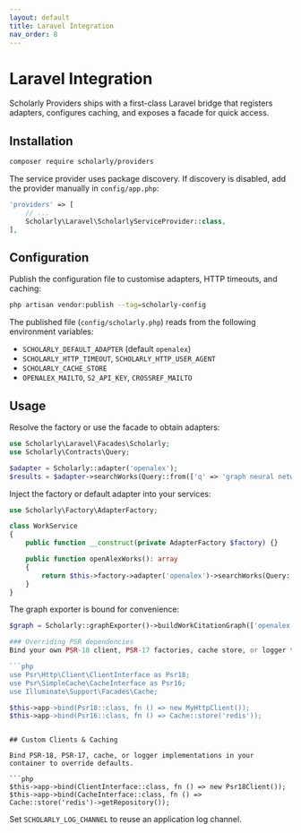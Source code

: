 ```yaml
---
layout: default
title: Laravel Integration
nav_order: 8
---
```


# Laravel Integration

Scholarly Providers ships with a first-class Laravel bridge that registers adapters, configures caching, and exposes a facade for quick access.

## Installation

```bash
composer require scholarly/providers
```

The service provider uses package discovery. If discovery is disabled, add the provider manually in `config/app.php`:

```php
'providers' => [
    // ...
    Scholarly\Laravel\ScholarlyServiceProvider::class,
],
```

## Configuration

Publish the configuration file to customise adapters, HTTP timeouts, and caching:

```bash
php artisan vendor:publish --tag=scholarly-config
```

The published file (`config/scholarly.php`) reads from the following environment variables:

- `SCHOLARLY_DEFAULT_ADAPTER` (default `openalex`)
- `SCHOLARLY_HTTP_TIMEOUT`, `SCHOLARLY_HTTP_USER_AGENT`
- `SCHOLARLY_CACHE_STORE`
- `OPENALEX_MAILTO`, `S2_API_KEY`, `CROSSREF_MAILTO`

## Usage

Resolve the factory or use the facade to obtain adapters:

```php
use Scholarly\Laravel\Facades\Scholarly;
use Scholarly\Contracts\Query;

$adapter = Scholarly::adapter('openalex');
$results = $adapter->searchWorks(Query::from(['q' => 'graph neural networks']));
```

Inject the factory or default adapter into your services:

```php
use Scholarly\Factory\AdapterFactory;

class WorkService
{
    public function __construct(private AdapterFactory $factory) {}

    public function openAlexWorks(): array
    {
        return $this->factory->adapter('openalex')->searchWorks(Query::from(['q' => 'vision']));
    }
}
```

The graph exporter is bound for convenience:

```php
$graph = Scholarly::graphExporter()->buildWorkCitationGraph(['openalex:W123'], Query::from(['limit' => 50]));

### Overriding PSR dependencies
Bind your own PSR-18 client, PSR-17 factories, cache store, or logger to integrate platform choices like Symfony HttpClient or Redis caching.

```php
use Psr\Http\Client\ClientInterface as Psr18;
use Psr\SimpleCache\CacheInterface as Psr16;
use Illuminate\Support\Facades\Cache;

$this->app->bind(Psr18::class, fn () => new MyHttpClient());
$this->app->bind(Psr16::class, fn () => Cache::store('redis'));
```
```

## Custom Clients & Caching

Bind PSR-18, PSR-17, cache, or logger implementations in your container to override defaults.

```php
$this->app->bind(ClientInterface::class, fn () => new Psr18Client());
$this->app->bind(CacheInterface::class, fn () => Cache::store('redis')->getRepository());
```

Set `SCHOLARLY_LOG_CHANNEL` to reuse an application log channel.
